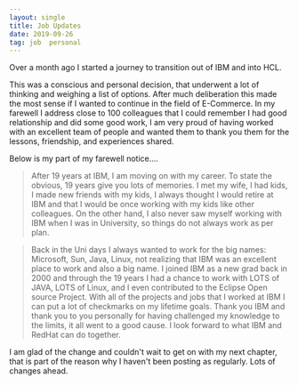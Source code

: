 ```yaml
---
layout: single
title: Job Updates
date: 2019-09-26
tag: job  personal
---
```

Over a month ago I started a journey to transition out of IBM and into HCL.

This was a conscious and personal decision, that underwent a lot of thinking and weighing a list of options. After much deliberation this made the most sense if I wanted to continue in the field of E-Commerce. In my farewell I address close to 100 colleagues that I could remember I had good relationship and did some good work, I am very proud of having worked with an excellent team of people and wanted them to thank you them for the lessons, friendship, and experiences shared.

Below is my part of my farewell notice....

>After 19 years at IBM, I am moving on with my career. To state the obvious, 19 years give you lots of memories. I met my wife, I had kids, I made new friends with my kids, I always thought I would retire at IBM and that I would be once working with my kids like other colleagues. On the other hand, I also never saw myself working with IBM when I was in University, so things do not always work as per plan.

>Back in the Uni days I always wanted to work for the big names: Microsoft, Sun, Java, Linux, not realizing that IBM was an excellent place to work and also a big name. I joined IBM as a new grad back in 2000 and through the 19 years I had a chance to work with LOTS of JAVA, LOTS of Linux, and I even contributed to the Eclipse Open source Project. With all of the projects and jobs that I worked at IBM I can put a lot of checkmarks on my lifetime goals. Thank you IBM and thank you to you personally for having challenged my knowledge to the limits, it all went to a good cause. I look forward to what IBM and RedHat can do together.

I am glad of the change and couldn't wait to get on with my next chapter, that is part of the reason why I haven't been posting as regularly. Lots of changes ahead.
